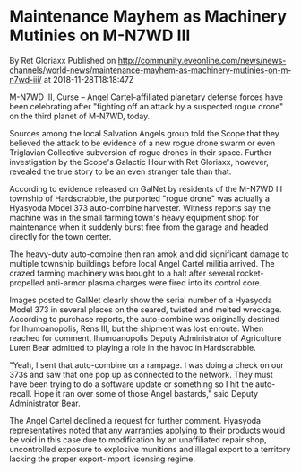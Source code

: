 # Maintenance Mayhem as Machinery Mutinies on M-N7WD III
By Ret Gloriaxx
Published on http://community.eveonline.com/news/news-channels/world-news/maintenance-mayhem-as-machinery-mutinies-on-m-n7wd-iii/ at 2018-11-28T18:18:47Z

M-N7WD III, Curse – Angel Cartel-affiliated planetary defense forces have been celebrating after "fighting off an attack by a suspected rogue drone" on the third planet of M-N7WD, today.

Sources among the local Salvation Angels group told the Scope that they believed the attack to be evidence of a new rogue drone swarm or even Triglavian Collective subversion of rogue drones in their space. Further investigation by the Scope's Galactic Hour with Ret Gloriaxx, however, revealed the true story to be an even stranger tale than that.

According to evidence released on GalNet by residents of the M-N7WD III township of Hardscrabble, the purported "rogue drone" was actually a Hyasyoda Model 373 auto-combine harvester. Witness reports say the machine was in the small farming town's heavy equipment shop for maintenance when it suddenly burst free from the garage and headed directly for the town center.

The heavy-duty auto-combine then ran amok and did significant damage to multiple township buildings before local Angel Cartel militia arrived. The crazed farming machinery was brought to a halt after several rocket-propelled anti-armor plasma charges were fired into its control core.

Images posted to GalNet clearly show the serial number of a Hyasyoda Model 373 in several places on the seared, twisted and melted wreckage. According to purchase reports, the auto-combine was originally destined for Ihumoanopolis, Rens III, but the shipment was lost enroute. When reached for comment, Ihumoanopolis Deputy Administrator of Agriculture Luren Bear admitted to playing a role in the havoc in Hardscrabble.

"Yeah, I sent that auto-combine on a rampage. I was doing a check on our 373s and saw that one pop up as connected to the network. They must have been trying to do a software update or something so I hit the auto-recall. Hope it ran over some of those Angel bastards," said Deputy Administrator Bear.

The Angel Cartel declined a request for further comment. Hyasyoda representatives noted that any warranties applying to their products would be void in this case due to modification by an unaffiliated repair shop, uncontrolled exposure to explosive munitions and illegal export to a territory lacking the proper export-import licensing regime.

